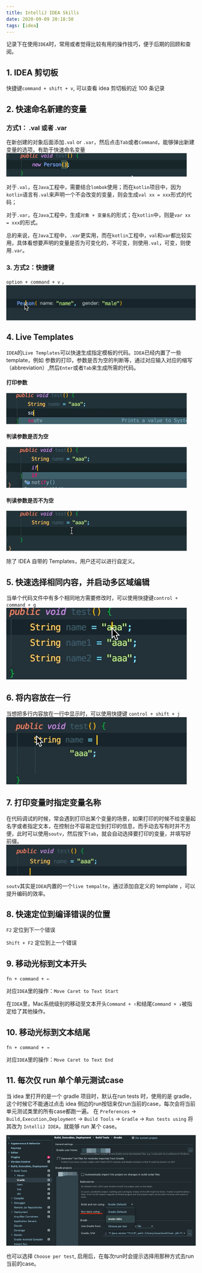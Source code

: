 ```yaml
---
title: IntelliJ IDEA Skills
date: 2020-09-09 20:18:50
tags: [idea]
---
```


记录下在使用`IDEA`时，常用或者觉得比较有用的操作技巧，便于后期的回顾和查阅。

<!--more-->

## 1. IDEA 剪切板
快捷键`command + shift + v`, 可以查看 idea 剪切板的近 100 条记录

## 2. 快速命名新建的变量
### 方式1： .val 或者 .var
在新创建的对象后面添加`.val` or `.var`，然后点击`Tab`或者`Command`，能够弹出新建变量的选项，有助于快速命名变量
![](/images/idea/idea_skill_val.gif)

对于`.val`，在`Java`工程中，需要结合`lombok`使用；而在`kotlin`项目中，因为`kotlin`语言有`.val`来声明一个不会改变的变量，则会生成`val xx = xxx`形式的代码；

对于`.var`，在`Java`工程中，生成`对象 + 变量名`的形式；在`kotlin`中，则是`var xx = xxx`的形式。

总的来说，在`Java`工程中，`.var`更实用，而在`kotlin`工程中，`val`和`var`都比较实用，具体看想要声明的变量是否为可变化的，不可变，则使用`.val`，可变，则使用`.var`。

### 3. 方式2：快捷键 
`option + command + v` ，
![](/images/idea/idea_keymap_ocv.gif)

## 4. Live Templates
`IDEA`的`Live Templates`可以快速生成指定模板的代码。`IDEA`已经内置了一些 template，例如 参数的打印，参数是否为空的判断等，通过对应输入对应的缩写（abbreviation）,然后`Enter`或者`Tab`来生成所需的代码。

#### 打印参数
![](/images/idea/idea_skill_live_templates_soutv.gif)

#### 判读参数是否为空
![](/images/idea/idea_skill_live_templates_ifn.gif)

#### 判读参数是否不为空
![](/images/idea/idea_skill_live_templates_inn.gif)

除了 IDEA 自带的 Templates，用户还可以进行自定义。

## 5. 快速选择相同内容，并启动多区域编辑
当单个代码文件中有多个相同地方需要修改时，可以使用快捷键`control + command + g`
![](/images/idea/idea_skill_same_text_edit.gif)

## 6. 将内容放在一行
当想把多行内容放在一行中显示时，可以使用快捷键 `control + shift + j`
![](/images/idea/idea_skill_one_line.gif)

## 7. 打印变量时指定变量名称
在代码调试的时候，常会遇到打印出某个变量的场景，如果打印的时候不给变量起名字或者指定文本，在控制台不容易定位到打印的信息，而手动去写有时并不方便，此时可以使用`soutv`，然后按下`tab`，就会自动选择要打印的变量，并填写好前缀。
![](/images/idea/idea_skill_print_variable.gif)

`soutv`其实是`IDEA`内置的一个`live tempalte`，通过添加自定义的 template ，可以提升编码的效率。

## 8. 快速定位到编译错误的位置
`F2` 定位到下一个错误

`Shift + F2` 定位到上一个错误

## 9. 移动光标到文本开头
`fn + command + ←`

对应`IDEA`里的操作：`Move Caret to Text Start`

在`IDEA`里，Mac系统级别的移动至文本开头`Command + ↑`和结尾`Command + ↓`被指定给了其他操作。

## 10. 移动光标到文本结尾
`fn + command + →`

对应`IDEA`里的操作：`Move Caret to Text End`

## 11. 每次仅 run 单个单元测试case
当 idea 里打开的是一个 gradle 项目时，默认在run tests 时，使用的是 gradle，这个时候它不能通过点击 idea 侧边的run按钮来仅run当前的case，每次会将当前单元测试类里的所有case都跑一遍。
在 `Preferences` -> `Build,Execution,Deployment` -> `Build Tools` -> `Gradle` -> `Run tests using` 将其改为 `IntelliJ IDEA`，就能够 run 某个 case。

![](/images/idea/idea_skill_run_single_unit_test_case.png)

也可以选择 `Choose per test`, 启用后，在每次run时会提示选择用那种方式去run当前的case。
